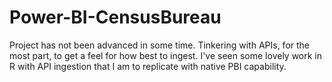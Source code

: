 # Power-BI-CensusBureau

Project has not been advanced in some time. Tinkering with APIs, for the most part, to get a feel for how best to ingest. I've seen some lovely work in R with API ingestion that I am to replicate with native PBI capability.  
